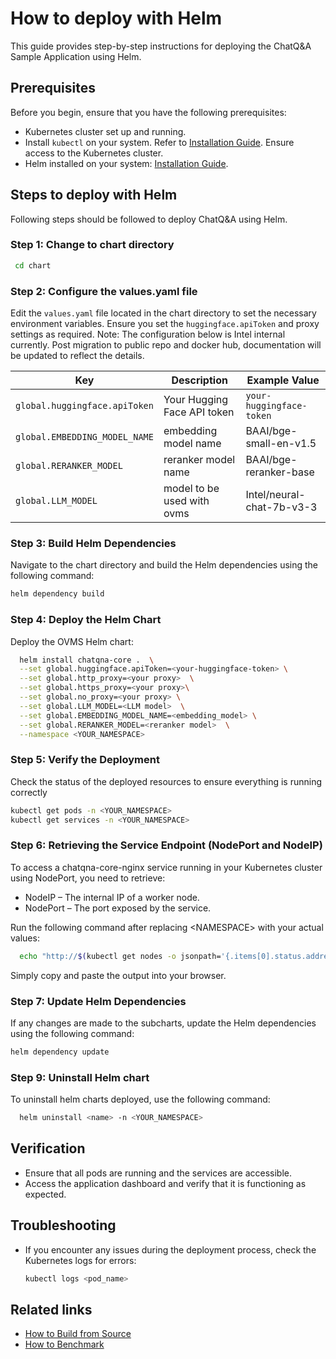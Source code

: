 # How to deploy with Helm

This guide provides step-by-step instructions for deploying the ChatQ&A Sample Application using Helm.

## Prerequisites
Before you begin, ensure that you have the following prerequisites:
- Kubernetes cluster set up and running.
- Install `kubectl` on your system. Refer to [Installation Guide](https://kubernetes.io/docs/tasks/tools/install-kubectl/). Ensure access to the Kubernetes cluster. 
- Helm installed on your system: [Installation Guide](https://helm.sh/docs/intro/install/).

## Steps to deploy with Helm
Following steps should be followed to deploy ChatQ&A using Helm.

### Step 1: Change to chart directory

```bash
 cd chart
```

### Step 2: Configure the values.yaml file

Edit the `values.yaml` file located in the chart directory to set the necessary environment variables. Ensure you set the `huggingface.apiToken` and proxy settings as required.
Note: The configuration below is Intel internal currently. Post migration to public repo and docker hub, documentation will be updated to reflect the details.

| Key | Description | Example Value |
| --- | ----------- | ------------- |
| `global.huggingface.apiToken` | Your Hugging Face API token      | `your-huggingface-token` |
| `global.EMBEDDING_MODEL_NAME`|   embedding model name      | BAAI/bge-small-en-v1.5|
| `global.RERANKER_MODEL`  | reranker model name   | BAAI/bge-reranker-base   | 
| `global.LLM_MODEL` |  model to be used with ovms     | Intel/neural-chat-7b-v3-3|

### Step 3: Build Helm Dependencies

Navigate to the chart directory and build the Helm dependencies using the following command:

```bash
helm dependency build
```

### Step 4: Deploy the Helm Chart

Deploy the OVMS Helm chart:

```bash
  helm install chatqna-core .  \
  --set global.huggingface.apiToken=<your-huggingface-token> \
  --set global.http_proxy=<your proxy>  \
  --set global.https_proxy=<your proxy>\
  --set global.no_proxy=<your proxy> \
  --set global.LLM_MODEL=<LLM model>  \
  --set global.EMBEDDING_MODEL_NAME=<embedding_model> \
  --set global.RERANKER_MODEL=<reranker model>  \
  --namespace <YOUR_NAMESPACE>
```

### Step 5: Verify the Deployment

Check the status of the deployed resources to ensure everything is running correctly

```bash
kubectl get pods -n <YOUR_NAMESPACE>
kubectl get services -n <YOUR_NAMESPACE>
```

### Step 6: Retrieving the Service Endpoint (NodePort and NodeIP)

To access a chatqna-core-nginx service running in your Kubernetes cluster using NodePort, you need to retrieve:

- NodeIP – The internal IP of a worker node.
- NodePort – The port exposed by the service.

Run the following command after replacing \<NAMESPACE\> with your actual values:
```bash
  echo "http://$(kubectl get nodes -o jsonpath='{.items[0].status.addresses[?(@.type=="InternalIP")].address}'):$(kubectl get svc chatqna-core-nginx -n <YOUR_NAMESPACE> -o jsonpath='{.spec.ports[0].nodePort}')"
```
Simply copy and paste the output into your browser.
### Step 7: Update Helm Dependencies

If any changes are made to the subcharts, update the Helm dependencies using the following command:

```bash
helm dependency update
```
### Step 9: Uninstall Helm chart

To uninstall helm charts deployed, use the following command:

```bash
  helm uninstall <name> -n <YOUR_NAMESPACE>
```
## Verification
- Ensure that all pods are running and the services are accessible.
- Access the application dashboard and verify that it is functioning as expected.

## Troubleshooting
- If you encounter any issues during the deployment process, check the Kubernetes logs for errors:
  ```bash
  kubectl logs <pod_name>
  ```

## Related links
- [How to Build from Source](./build-from-source.md)
- [How to Benchmark](./benchmarks.md)
